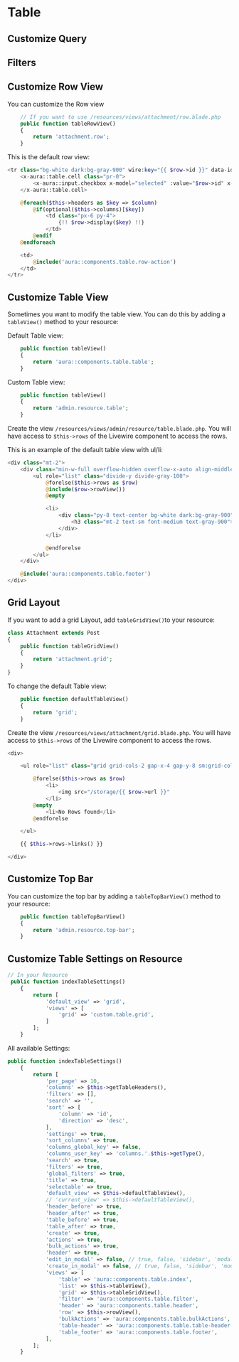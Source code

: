 # Table

## Customize Query

## Filters

## Customize Row View

You can customize the Row view

```php
    // If you want to use /resources/views/attachment/row.blade.php
    public function tableRowView()
    {
        return 'attachment.row';
    }
```

This is the default row view:

```php
<tr class="bg-white dark:bg-gray-900" wire:key="{{ $row->id }}" data-id="{{ $row->id }}">
    <x-aura::table.cell class="pr-0">
        <x-aura::input.checkbox x-model="selected" :value="$row->id" x-on:click="toggleRow($event, {{ $row->id }})" />
    </x-aura::table.cell>

    @foreach($this->headers as $key => $column)
        @if(optional($this->columns)[$key])
            <td class="px-6 py-4">
                {!! $row->display($key) !!}
            </td>
        @endif
    @endforeach

    <td>
        @include('aura::components.table.row-action')
    </td>
</tr>
```

## Customize Table View

Sometimes you want to modify the table view. You can do this by adding a `tableView()` method to your resource:

Default Table view:
```php
    public function tableView()
    {
        return 'aura::components.table.table';
    }
```

Custom Table view:

```php
    public function tableView()
    {
        return 'admin.resource.table';
    }
```

Create the view `/resources/views/admin/resource/table.blade.php`. You will have access to `$this->rows` of the Livewire component to access the rows. 

This is an example of the default table view with ul/li:

```php
<div class="mt-2">
    <div class="min-w-full overflow-hidden overflow-x-auto align-middle border border-gray-400/30 sm:rounded-lg dark:border-gray-700 px-4">
        <ul role="list" class="divide-y divide-gray-100">
            @forelse($this->rows as $row)
            @include($row->rowView())
            @empty

            <li>
                <div class="py-8 text-center bg-white dark:bg-gray-900">
                    <h3 class="mt-2 text-sm font-medium text-gray-900">No entries available</h3>
                </div>
            </li>

            @endforelse
        </ul>
    </div>

    @include('aura::components.table.footer')
</div>
```


## Grid Layout
If you want to add a grid Layout, add `tableGridView()`to your resource:
```php
class Attachment extends Post
{
    public function tableGridView()
    {
        return 'attachment.grid';
    }
}
```

To change the default Table view:

```php
    public function defaultTableView()
    {
        return 'grid';
    }
```

Create the view `/resources/views/attachment/grid.blade.php`. You will have access to `$this->rows` of the Livewire component to access the rows. 

```php
<div>

    <ul role="list" class="grid grid-cols-2 gap-x-4 gap-y-8 sm:grid-cols-3 sm:gap-x-6 lg:grid-cols-4 xl:gap-x-8">

        @forelse($this->rows as $row)
            <li>
                <img src="/storage/{{ $row->url }}"
            </li>
        @empty
            <li>No Rows found</li>
        @endforelse

    </ul>

    {{ $this->rows->links() }}

</div>

```

## Customize Top Bar

You can customize the top bar by adding a `tableTopBarView()` method to your resource:

```php
    public function tableTopBarView()
    {
        return 'admin.resource.top-bar';
    }
```


## Customize Table Settings on Resource

```php
// In your Resource
 public function indexTableSettings()
    {
        return [
            'default_view' => 'grid',
            'views' => [
                'grid' => 'custom.table.grid',
            ]
        ];
    }
```

All available Settings:

```php
public function indexTableSettings()
    {
        return [
            'per_page' => 10,
            'columns' => $this->getTableHeaders(),
            'filters' => [],
            'search' => '',
            'sort' => [
                'column' => 'id',
                'direction' => 'desc',
            ],
            'settings' => true,
            'sort_columns' => true,
            'columns_global_key' => false,
            'columns_user_key' => 'columns.'.$this->getType(),
            'search' => true,
            'filters' => true,
            'global_filters' => true,
            'title' => true,
            'selectable' => true,
            'default_view' => $this->defaultTableView(),
            // 'current_view' => $this->defaultTableView(),
            'header_before' => true,
            'header_after' => true,
            'table_before' => true,
            'table_after' => true,
            'create' => true,
            'actions' => true,
            'bulk_actions' => true,
            'header' => true,
            'edit_in_modal' => false, // true, false, 'sidebar', 'modal'
            'create_in_modal' => false, // true, false, 'sidebar', 'modal'
            'views' => [
                'table' => 'aura::components.table.index',
                'list' => $this->tableView(),
                'grid' => $this->tableGridView(),
                'filter' => 'aura::components.table.filter',
                'header' => 'aura::components.table.header',
                'row' => $this->rowView(),
                'bulkActions' => 'aura::components.table.bulkActions',
                'table-header' => 'aura::components.table.table-header',
                'table_footer' => 'aura::components.table.footer',
            ],
        ];
    }
```